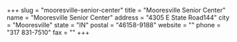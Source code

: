 +++
slug = "mooresville-senior-center"
title = "Mooresville Senior Center"
name = "Mooresville Senior Center"
address = "4305 E State Road144"
city = "Mooresville"
state = "IN"
postal = "46158-9188"
website = ""
phone = "317 831-7510"
fax = ""
+++
